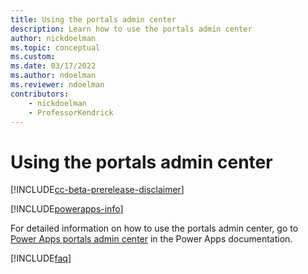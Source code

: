```yaml
---
title: Using the portals admin center
description: Learn how to use the portals admin center
author: nickdoelman
ms.topic: conceptual
ms.custom: 
ms.date: 03/17/2022
ms.author: ndoelman
ms.reviewer: ndoelman
contributors:
    - nickdoelman
    - ProfessorKendrick
---
```


# Using the portals admin center

[!INCLUDE[cc-beta-prerelease-disclaimer](../includes/cc-beta-prerelease-disclaimer.md)]


[!INCLUDE[powerapps-info](../includes/cc-powerapps-info.md)]

For detailed information on how to use the portals admin center, go to [Power Apps portals admin center](/powerapps/maker/portals/admin/admin-overview) in the Power Apps documentation.

[!INCLUDE[faq](../includes/cc-faqs.md)]
